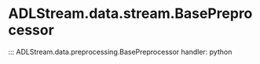 # ADLStream.data.stream.BasePreprocessor

::: ADLStream.data.preprocessing.BasePreprocessor
    handler: python